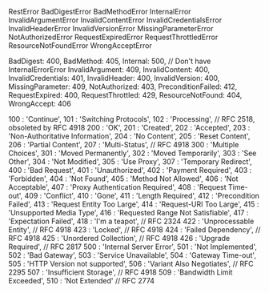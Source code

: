 RestError
BadDigestError
BadMethodError
InternalError
InvalidArgumentError
InvalidContentError
InvalidCredentialsError
InvalidHeaderError
InvalidVersionError
MissingParameterError
NotAuthorizedError
RequestExpiredError
RequestThrottledError
ResourceNotFoundError
WrongAcceptError

BadDigest: 400,
BadMethod: 405,
Internal: 500, // Don't have InternalErrorError
InvalidArgument: 409,
InvalidContent: 400,
InvalidCredentials: 401,
InvalidHeader: 400,
InvalidVersion: 400,
MissingParameter: 409,
NotAuthorized: 403,
PreconditionFailed: 412,
RequestExpired: 400,
RequestThrottled: 429,
ResourceNotFound: 404,
WrongAccept: 406
    
100 : 'Continue',
101 : 'Switching Protocols',
102 : 'Processing',                 // RFC 2518, obsoleted by RFC 4918
200 : 'OK',
201 : 'Created',
202 : 'Accepted',
203 : 'Non-Authoritative Information',
204 : 'No Content',
205 : 'Reset Content',
206 : 'Partial Content',
207 : 'Multi-Status',               // RFC 4918
300 : 'Multiple Choices',
301 : 'Moved Permanently',
302 : 'Moved Temporarily',
303 : 'See Other',
304 : 'Not Modified',
305 : 'Use Proxy',
307 : 'Temporary Redirect',
400 : 'Bad Request',
401 : 'Unauthorized',
402 : 'Payment Required',
403 : 'Forbidden',
404 : 'Not Found',
405 : 'Method Not Allowed',
406 : 'Not Acceptable',
407 : 'Proxy Authentication Required',
408 : 'Request Time-out',
409 : 'Conflict',
410 : 'Gone',
411 : 'Length Required',
412 : 'Precondition Failed',
413 : 'Request Entity Too Large',
414 : 'Request-URI Too Large',
415 : 'Unsupported Media Type',
416 : 'Requested Range Not Satisfiable',
417 : 'Expectation Failed',
418 : 'I\'m a teapot',              // RFC 2324
422 : 'Unprocessable Entity',       // RFC 4918
423 : 'Locked',                     // RFC 4918
424 : 'Failed Dependency',          // RFC 4918
425 : 'Unordered Collection',       // RFC 4918
426 : 'Upgrade Required',           // RFC 2817
500 : 'Internal Server Error',
501 : 'Not Implemented',
502 : 'Bad Gateway',
503 : 'Service Unavailable',
504 : 'Gateway Time-out',
505 : 'HTTP Version not supported',
506 : 'Variant Also Negotiates',    // RFC 2295
507 : 'Insufficient Storage',       // RFC 4918
509 : 'Bandwidth Limit Exceeded',
510 : 'Not Extended'                // RFC 2774
